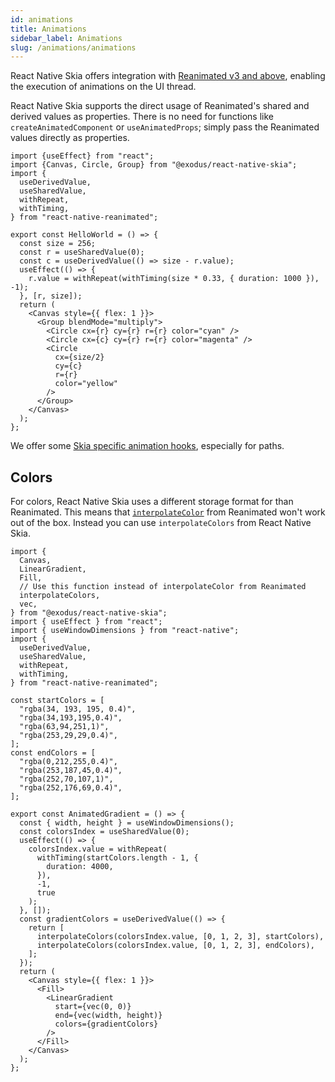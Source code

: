 ```yaml
---
id: animations
title: Animations
sidebar_label: Animations
slug: /animations/animations
---
```


React Native Skia offers integration with [Reanimated v3 and above](https://docs.swmansion.com/react-native-reanimated/), enabling the execution of animations on the UI thread.

React Native Skia supports the direct usage of Reanimated's shared and derived values as properties. There is no need for functions like `createAnimatedComponent` or `useAnimatedProps`; simply pass the Reanimated values directly as properties.

```tsx twoslash
import {useEffect} from "react";
import {Canvas, Circle, Group} from "@exodus/react-native-skia";
import {
  useDerivedValue,
  useSharedValue,
  withRepeat,
  withTiming,
} from "react-native-reanimated";

export const HelloWorld = () => {
  const size = 256;
  const r = useSharedValue(0);
  const c = useDerivedValue(() => size - r.value);
  useEffect(() => {
    r.value = withRepeat(withTiming(size * 0.33, { duration: 1000 }), -1);
  }, [r, size]);
  return (
    <Canvas style={{ flex: 1 }}>
      <Group blendMode="multiply">
        <Circle cx={r} cy={r} r={r} color="cyan" />
        <Circle cx={c} cy={r} r={r} color="magenta" />
        <Circle
          cx={size/2}
          cy={c}
          r={r}
          color="yellow"
        />
      </Group>
    </Canvas>
  );
};
```

We offer some [Skia specific animation hooks](/docs/animations/hooks), especially for paths.

## Colors

For colors, React Native Skia uses a different storage format for than Reanimated.
This means that [`interpolateColor`](https://docs.swmansion.com/react-native-reanimated/docs/utilities/interpolateColor/) from Reanimated won't work out of the box.
Instead you can use `interpolateColors` from React Native Skia.

```tsx twoslash
import {
  Canvas,
  LinearGradient,
  Fill,
  // Use this function instead of interpolateColor from Reanimated
  interpolateColors,
  vec,
} from "@exodus/react-native-skia";
import { useEffect } from "react";
import { useWindowDimensions } from "react-native";
import {
  useDerivedValue,
  useSharedValue,
  withRepeat,
  withTiming,
} from "react-native-reanimated";

const startColors = [
  "rgba(34, 193, 195, 0.4)",
  "rgba(34,193,195,0.4)",
  "rgba(63,94,251,1)",
  "rgba(253,29,29,0.4)",
];
const endColors = [
  "rgba(0,212,255,0.4)",
  "rgba(253,187,45,0.4)",
  "rgba(252,70,107,1)",
  "rgba(252,176,69,0.4)",
];

export const AnimatedGradient = () => {
  const { width, height } = useWindowDimensions();
  const colorsIndex = useSharedValue(0);
  useEffect(() => {
    colorsIndex.value = withRepeat(
      withTiming(startColors.length - 1, {
        duration: 4000,
      }),
      -1,
      true
    );
  }, []);
  const gradientColors = useDerivedValue(() => {
    return [
      interpolateColors(colorsIndex.value, [0, 1, 2, 3], startColors),
      interpolateColors(colorsIndex.value, [0, 1, 2, 3], endColors),
    ];
  });
  return (
    <Canvas style={{ flex: 1 }}>
      <Fill>
        <LinearGradient
          start={vec(0, 0)}
          end={vec(width, height)}
          colors={gradientColors}
        />
      </Fill>
    </Canvas>
  );
};
```

